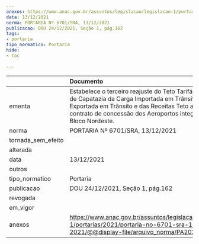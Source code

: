 ```yaml
---
anexos: https://www.anac.gov.br/assuntos/legislacao/legislacao-1/portarias/2021/portaria-no-6701-sra-13-12-2021/@@display-file/arquivo_norma/PA2021-6701.pdf
data: 13/12/2021
norma: PORTARIA Nº 6701/SRA, 13/12/2021
publicacao: DOU 24/12/2021, Seção 1, pág.162
tags:
- portaria
tipo_normatico: Portaria
hide: 
- toc 
 
---
```


|                    | Documento                                                                                                                                                                                                                                  |
|:-------------------|:-------------------------------------------------------------------------------------------------------------------------------------------------------------------------------------------------------------------------------------------|
| ementa             | Estabelece o terceiro reajuste do Teto Tarifário da Tarifa de Capatazia da Carga Importada em Trânsito e Carga Exportada em Trânsito e das Receitas Teto aplicáveis ao contrato de concessão dos Aeroportos integrantes do Bloco Nordeste. |
| norma              | PORTARIA Nº 6701/SRA, 13/12/2021                                                                                                                                                                                                           |
| tornada_sem_efeito |                                                                                                                                                                                                                                            |
| alterada           |                                                                                                                                                                                                                                            |
| data               | 13/12/2021                                                                                                                                                                                                                                 |
| outros             |                                                                                                                                                                                                                                            |
| tipo_normatico     | Portaria                                                                                                                                                                                                                                   |
| publicacao         | DOU 24/12/2021, Seção 1, pág.162                                                                                                                                                                                                           |
| revogada           |                                                                                                                                                                                                                                            |
| em_vigor           |                                                                                                                                                                                                                                            |
| anexos             | https://www.anac.gov.br/assuntos/legislacao/legislacao-1/portarias/2021/portaria-no-6701-sra-13-12-2021/@@display-file/arquivo_norma/PA2021-6701.pdf                                                                                       |